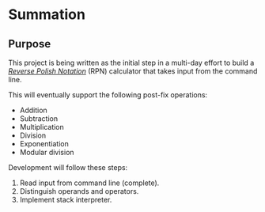 # Summation

## Purpose

This project is being written as the initial step in a multi-day effort to build a [*Reverse Polish Notation*](https://en.wikipedia.org/wiki/Reverse_Polish_notation) (RPN) calculator that takes input from the command line.

This will eventually support the following post-fix operations:

* Addition
* Subtraction
* Multiplication 
* Division 
* Exponentiation 
* Modular division

Development will follow these steps:

1. Read input from command line (complete).
2. Distinguish operands and operators.
3. Implement stack interpreter. 

